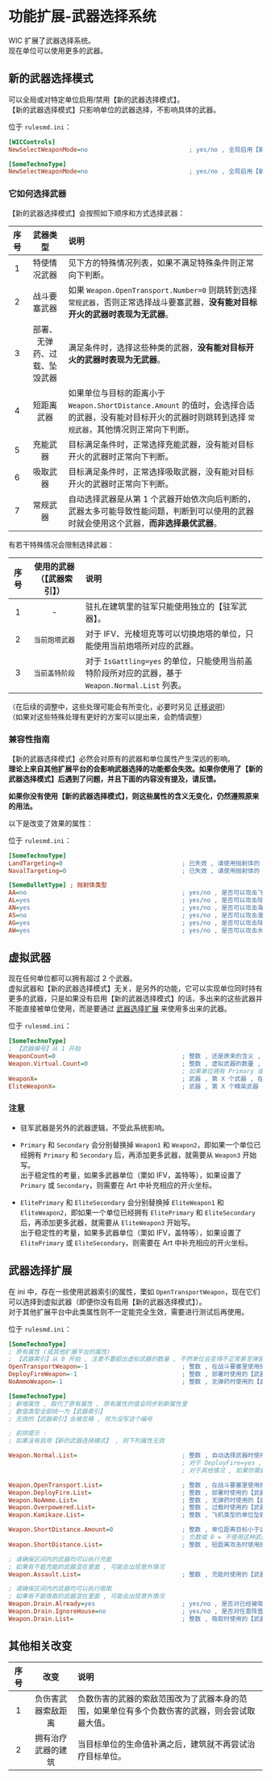 # 功能扩展-武器选择系统

WIC 扩展了武器选择系统。  
现在单位可以使用更多的武器。



## 新的武器选择模式

可以全局或对特定单位启用/禁用【新的武器选择模式】。  
【新的武器选择模式】只影响单位的武器选择，不影响具体的武器。

位于 `rulesmd.ini`：

```ini
[WICControls]
NewSelectWeaponMode=no                            ; yes/no , 全局启用【新的武器选择模式】 , 默认值是 no
```

```ini
[SomeTechnoType]
NewSelectWeaponMode=no                            ; yes/no , 全局启用【新的武器选择模式】 , 默认值是 [WICControls] -> NewSelectWeaponMode 的值
```

### 它如何选择武器

【新的武器选择模式】会按照如下顺序和方式选择武器：

|序号|武器类型|说明|
|:-:|:-:|:-|
|1|特使情况武器|见下方的特殊情况列表，如果不满足特殊条件则正常向下判断。|
|2|战斗要塞武器|如果 `Weapon.OpenTransport.Number=0` 则跳转到选择 `常规武器`，否则正常选择战斗要塞武器，**没有能对目标开火的武器时表现为无武器**。|
|3|部署、无弹药、过载、坠毁武器|满足条件时，选择这些种类的武器，**没有能对目标开火的武器时表现为无武器**。|
|4|短距离武器|如果单位与目标的距离小于 `Weapon.ShortDistance.Amount` 的值时，会选择合适的武器，没有能对目标开火的武器时则跳转到选择 `常规武器`，其他情况则正常向下判断。|
|5|充能武器|目标满足条件时，正常选择充能武器，没有能对目标开火的武器时正常向下判断。|
|6|吸取武器|目标满足条件时，正常选择吸取武器，没有能对目标开火的武器时正常向下判断。|
|7|常规武器|自动选择武器是从第 1 个武器开始依次向后判断的，武器太多可能导致性能问题，判断到可以使用的武器时就会使用这个武器，**而非选择最优武器**。|

有若干特殊情况会限制选择武器：

|序号|使用的武器（【武器索引】）|说明|
|:-:|:-:|:-|
|1|-|驻扎在建筑里的驻军只能使用独立的【驻军武器】。|
|2|`当前炮塔武器`|对于 IFV、光棱坦克等可以切换炮塔的单位，只能使用当前炮塔所对应的武器。|
|3|`当前盖特阶段`|对于 `IsGattling=yes` 的单位，只能使用当前盖特阶段所对应的武器，基于 `Weapon.Normal.List` 列表。|

（在后续的调整中，这些处理可能会有所变化，必要时另见 [迁移说明](/迁移说明.md#迁移说明)）  
（如果对这些特殊处理有更好的方案可以提出来，会酌情调整）

### 兼容性指南

【新的武器选择模式】必然会对原有的武器和单位属性产生深远的影响。  
**理论上来自其他扩展平台的会影响武器选择的功能都会失效。如果你使用了【新的武器选择模式】后遇到了问题，并且下面的内容没有提及，请反馈。**

**如果你没有使用【新的武器选择模式】，则这些属性的含义无变化，仍然遵照原来的用法。**

以下是改变了效果的属性：

位于 `rulesmd.ini`：

```ini
[SomeTechnoType]
LandTargeting=0                                 ; 已失效 , 请使用抛射体的 AG 属性 , 默认值是 0
NavalTargeting=0                                ; 已失效 , 请使用抛射体的 AN 和 AS 属性 , 默认值是 0
```

```ini
[SomeBulletType] ; 抛射体类型
AA=no                                           ; yes/no , 是否可以攻击飞机单位 , 默认值是 no
AL=yes                                          ; yes/no , 是否可以攻击陆地单位 , 默认值是 yes
AN=yes                                          ; yes/no , 是否可以攻击海面单位 , 默认值是 yes
AS=no                                           ; yes/no , 是否可以攻击潜艇单位 , 默认值是 no
AG=yes                                          ; yes/no , 是否可以攻击陆地地板 , 默认值是 yes
AW=yes                                          ; yes/no , 是否可以攻击水面地板 , 默认值是 yes
```



## 虚拟武器

现在任何单位都可以拥有超过 2 个武器。  
虚拟武器和【新的武器选择模式】无关，是另外的功能，它可以实现单位同时持有更多的武器，只是如果没有启用【新的武器选择模式】的话，多出来的这些武器并不能直接被单位使用，而是要通过 [武器选择扩展](/功能扩展-武器选择系统.md#武器选择扩展) 来使用多出来的武器。

位于 `rulesmd.ini`：

```ini
[SomeTechnoType]
; 【武器编号】从 1 开始
WeaponCount=0                                   ; 整数 , 还是原来的含义 , 数值过大可能导致载入不必要的数据甚至弹窗 , 此时请使用 Weapon.Virtual.Count , 默认值是 0
Weapon.Virtual.Count=0                          ; 整数 , 虚拟武器的数量 , 默认值是 [SomeTechnoType] -> WeaponCount 的值
                                                ; 如果单位拥有 Primary 或 Secondary 时会自动更新 Weapon.Virtual.Count 的值
WeaponX=                                        ; 武器 , 第 X 个武器 , 在 Art 中正常写开火位置 , 默认值是 空
EliteWeaponX=                                   ; 武器 , 第 X 个精英武器 , 在 Art 中正常写开火位置 , 默认值是 空
```

### 注意

* 驻军武器是另外的武器逻辑，不受此系统影响。

* `Primary` 和 `Secondary` 会分别替换掉 `Weapon1` 和 `Weapon2`，即如果一个单位已经拥有 `Primary` 和 `Secondary` 后，再添加更多武器，就需要从 `Weapon3` 开始写。  
出于稳定性的考量，如果多武器单位（栗如 IFV，盖特等），如果设置了 `Primary` 或 `Secondary`，则需要在 Art 中补充相应的开火坐标。

* `ElitePrimary` 和 `EliteSecondary` 会分别替换掉 `EliteWeapon1` 和 `EliteWeapon2`，即如果一个单位已经拥有 `ElitePrimary` 和 `EliteSecondary` 后，再添加更多武器，就需要从 `EliteWeapon3` 开始写。  
出于稳定性的考量，如果多武器单位（栗如 IFV，盖特等），如果设置了 `ElitePrimary` 或 `EliteSecondary`，则需要在 Art 中补充相应的开火坐标。



## 武器选择扩展

在 ini 中，存在一些使用武器索引的属性，栗如 `OpenTransportWeapon`，现在它们可以选择到虚拟武器（即便你没有启用【新的武器选择模式】）。  
对于其他扩展平台中此类属性则不一定能完全生效，需要进行测试后再使用。

位于 `rulesmd.ini`：

```ini
[SomeTechnoType]
; 原有属性 (或其他扩展平台的属性)
; 【武器索引】从 0 开始 , 注意不要超出虚拟武器的数量 , 不然单位会变得不正常甚至弹窗
OpenTransportWeapon=-1                          ; 整数 , 在战斗要塞里使用的【武器索引】 , -1 = 使用默认的战斗要塞武器 (根据目标选择常规武器) , 默认值是 -1
DeployFireWeapon=-1                             ; 整数 , 部署时使用的【武器索引】 , -1 = 使用默认的部署武器 (副武器) , 默认值是 -1
NoAmmoWeapon=-1                                 ; 整数 , 无弹药时使用的【武器索引】 , -1 = 不使用这个武器 , 默认值是 -1
```

```ini
[SomeTechnoType]
; 新增属性 , 取代了原有属性 , 原有属性的值会同步到新属性里
; 数值类型全部统一为【武器索引】
; 无效的【武器索引】会被忽略 , 视为没写这个编号

; 前排提示 :
; 如果没有启用【新的武器选择模式】 , 则下列属性无效

Weapon.Normal.List=                             ; 整数 , 自动选择武器时使用的【武器索引】列表 , 空 = 使用主副武器 , 默认值是 空
                                                ; 对于 DeployFire=yes , Overpowerable=yes 的单位 , 空 = 使用主武器
                                                ; 对于其他情况 , 如果你需要自动修改这个默认值 , 请反馈

Weapon.OpenTransport.List=                      ; 整数 , 在战斗要塞里使用的【武器索引】列表 , 空 = 使用默认的战斗要塞武器 (根据目标选择常规武器) , 默认值是 空
Weapon.DeployFire.List=                         ; 整数 , 部署时使用的【武器索引】列表 , 空 = 使用默认的部署武器 (副武器) , 默认值是 空
Weapon.NoAmmo.List=                             ; 整数 , 无弹药时使用的【武器索引】列表 , 空 = 不使用这种武器 , 默认值是 空
Weapon.Overpowered.List=                        ; 整数 , 过载时使用的【武器索引】列表 , 空 = 使用默认的过载武器 (副武器) , 默认值是 空
Weapon.Kamikaze.List=                           ; 整数 , 飞机类型的单位坠毁时使用的【武器索引】列表 , 空 = 使用默认的坠毁武器 (副武器) , 默认值是 空

Weapon.ShortDistance.Amount=0                   ; 整数 , 单位距离目标小于这个数值时使用的短距离武器 , 默认值是 0 , 单位 : 格点
                                                ; 负数或 0 = 不使用这种武器 , 距离不可能是负数 , 只有完全重叠才是 0 , 0 距离已被排除了
Weapon.ShortDistance.List=                      ; 整数 , 短距离攻击时使用的【武器索引】列表 , 空 = 不使用这种武器 , 默认值是 空

; 请确保区间内的武器均可以执行充能
; 如果有不能充能的武器混在里面 , 可能会出现意外情况
Weapon.Assault.List=                            ; 整数 , 充能时使用的【武器索引】列表 , 空 = 使用默认的充能武器 (副武器) , 默认值是 空

; 请确保区间内的武器均可以执行吸取
; 如果有不能吸取的武器混在里面 , 可能会出现意外情况
Weapon.Drain.Already=yes                        ; yes/no , 是否对已经被吸取的单位使用吸取武器 , 默认值是 yes
Weapon.Drain.IgnoreHouse=no                     ; yes/no , 是否对任意阵营的单位使用吸取武器 , 默认值是 no
Weapon.Drain.List=                              ; 整数 , 吸取时使用的【武器索引】列表 , 空 = 使用默认的吸取武器 (副武器) , 默认值是 空
```



## 其他相关改变

|序号|改变|说明|
|:-:|:-:|:-|
|1|负伤害武器索敌距离|负数伤害的武器的索敌范围改为了武器本身的范围，如果单位有多个负数伤害的武器，则会尝试取最大值。|
|2|拥有治疗武器的建筑|当目标单位的生命值补满之后，建筑就不再尝试治疗目标单位。|